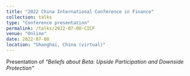 ```yaml
---
title: "2022 China International Conference in Finance"
collection: talks
type: "Conference presentation"
permalink: /talks/2022-07-08-CICF
venue: "Online"
date: 2022-07-08
location: "Shanghai, China (virtual)"
---
```


Presentation of <i>"Beliefs about Beta: Upside Participation and Downside Protection"</i> 

